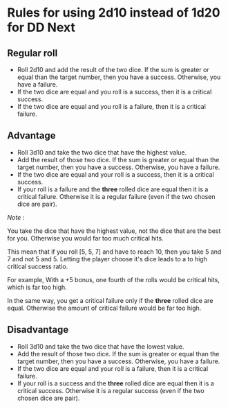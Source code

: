 # Rules for using 2d10 instead of 1d20 for DD Next

## Regular roll

* Roll 2d10 and add the result of the two dice. If the sum is greater or equal than the target number, then you have a success. Otherwise, you have a failure.
* If the two dice are equal and you roll is a success, then it is a critical success.
* If the two dice are equal and you roll is a failure, then it is a critical failure.

## Advantage

* Roll 3d10 and take the two dice that have the highest value. 
* Add the result of those two dice. If the sum is greater or equal than the target number, then you have a success. Otherwise, you have a failure.
* If the two dice are equal and your roll is a success, then it is a critical success.
* If your roll is a failure and the **three** rolled dice are equal then it is a critical failure. Otherwise it is a regular failure (even if the two chosen dice are pair).

*Note :*

You take the dice that have the highest value, not the dice that are the best for you. 
Otherwise you would far too much critical hits.

This mean that if you roll [5, 5, 7] and have to reach 10, then you take 5 and 7 and not 5 and 5. 
Letting the player choose it's dice leads to a to high critical success ratio.

For example, With a +5 bonus, one fourth of the rolls would be critical hits, which is far too high.

In the same way, you get a critical failure only if the **three** rolled dice are equal. 
Otherwise the amount of critical failure would be far too high.
 
## Disadvantage

* Roll 3d10 and take the two dice that have the lowest value. 
* Add the result of those two dice. If the sum is greater or equal than the target number, then you have a success. Otherwise, you have a failure.
* If the two dice are equal and your roll is a failure, then it is a critical failure.
* If your roll is a success and the **three** rolled dice are equal then it is a critical success. Otherwise it is a regular success (even if the two chosen dice are pair).
